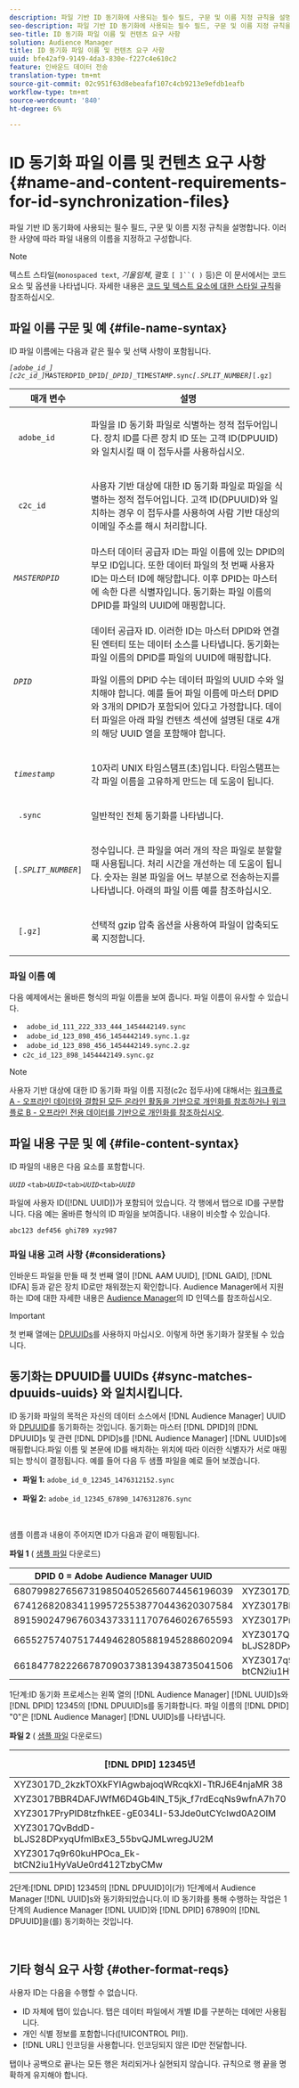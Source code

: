```yaml
---
description: 파일 기반 ID 동기화에 사용되는 필수 필드, 구문 및 이름 지정 규칙을 설명합니다. 이러한 사양에 따라 파일 내용의 이름을 지정하고 구성합니다.
seo-description: 파일 기반 ID 동기화에 사용되는 필수 필드, 구문 및 이름 지정 규칙을 설명합니다. 이러한 사양에 따라 파일 내용의 이름을 지정하고 구성합니다.
seo-title: ID 동기화 파일 이름 및 컨텐츠 요구 사항
solution: Audience Manager
title: ID 동기화 파일 이름 및 컨텐츠 요구 사항
uuid: bfe42af9-9149-4da3-830e-f227c4e610c2
feature: 인바운드 데이터 전송
translation-type: tm+mt
source-git-commit: 02c951f63d8ebeafaf107c4cb9213e9efdb1eafb
workflow-type: tm+mt
source-wordcount: '840'
ht-degree: 6%

---
```



# ID 동기화 파일 이름 및 컨텐츠 요구 사항 {#name-and-content-requirements-for-id-synchronization-files}

파일 기반 ID 동기화에 사용되는 필수 필드, 구문 및 이름 지정 규칙을 설명합니다. 이러한 사양에 따라 파일 내용의 이름을 지정하고 구성합니다.

>[!NOTE]
>
>텍스트 스타일(`monospaced text`, *기울임체*, 괄호 `[ ]``( )` 등)은 이 문서에서는 코드 요소 및 옵션을 나타냅니다. 자세한 내용은 [코드 및 텍스트 요소에 대한 스타일 규칙](../../../reference/code-style-elements.md)을 참조하십시오.

## 파일 이름 구문 및 예 {#file-name-syntax}

<!-- c_file_based_id_sync.xml -->

ID 파일 이름에는 다음과 같은 필수 및 선택 사항이 포함됩니다.

*`[adobe_id_]`* *`[c2c_id_]`*`MASTERDPID_DPID`*`[_DPID]`*`_TIMESTAMP.sync`*`[.SPLIT_NUMBER]`*`[.gz]`

<table id="table_727A465D7C38419CA0750EF32DEDA2FD"> 
 <thead> 
  <tr> 
   <th colname="col1" class="entry"> 매개 변수 </th> 
   <th colname="col2" class="entry"> 설명 </th> 
  </tr> 
 </thead>
 <tbody> 
  <tr> 
   <td colname="col1"> <p> <code> adobe_id</code> </p> </td> 
   <td colname="col2"> <p>파일을 ID 동기화 파일로 식별하는 정적 접두어입니다. 장치 ID를 다른 장치 ID 또는 고객 ID(DPUUID)와 일치시킬 때 이 접두사를 사용하십시오.  </p> </td> 
  </tr> 
  <tr> 
   <td colname="col1"> <p> <code> c2c_id</code> </p> </td> 
   <td colname="col2"> <p>사용자 기반 대상에 대한 ID 동기화 파일로 파일을 식별하는 정적 접두어입니다. 고객 ID(DPUUID)와 일치하는 경우 이 접두사를 사용하여 사람 기반 대상의 이메일 주소를 해시 처리합니다.  </p> </td> 
  </tr> 
  <tr> 
   <td colname="col1"><code><i>MASTERDPID</i></code> </td> 
   <td colname="col2"> 마스터 데이터 공급자 ID는 파일 이름에 있는 DPID의 부모 ID입니다. 또한 데이터 파일의 첫 번째 사용자 ID는 마스터 ID에 해당합니다. 이후 DPID는 마스터에 속한 다른 식별자입니다. 동기화는 파일 이름의 DPID를 파일의 UUID에 매핑합니다. </td> 
  </tr> 
  <tr> 
   <td colname="col1"> <p> <code><i>DPID</i></code> </p> </td> 
   <td colname="col2"> <p>데이터 공급자 ID. 이러한 ID는 마스터 DPID와 연결된 엔터티 또는 데이터 소스를 나타냅니다. 동기화는 파일 이름의 DPID를 파일의 UUID에 매핑합니다. </p> <p>파일 이름의 DPID 수는 데이터 파일의 UUID 수와 일치해야 합니다. 예를 들어 파일 이름에 마스터 DPID와 3개의 DPID가 포함되어 있다고 가정합니다. 데이터 파일은 아래 파일 컨텐츠 섹션에 설명된 대로 4개의 해당 UUID 열을 포함해야 합니다. </p> </td> 
  </tr> 
  <tr> 
   <td colname="col1"><code><i>timestamp</i></code> </td> 
   <td colname="col2"> <p>10자리 UNIX 타임스탬프(초)입니다. 타임스탬프는 각 파일 이름을 고유하게 만드는 데 도움이 됩니다. </p> </td> 
  </tr> 
  <tr> 
   <td colname="col1"> <p> <code> .sync</code> </p> </td> 
   <td colname="col2"> <p>일반적인 전체 동기화를 나타냅니다. </p> </td> 
  </tr> 
  <tr> 
   <td colname="col1"> <p> <code>[<i>.SPLIT_NUMBER</i>]</code> </p> </td> 
   <td colname="col2"> <p>정수입니다. 큰 파일을 여러 개의 작은 파일로 분할할 때 사용됩니다. 처리 시간을 개선하는 데 도움이 됩니다. 숫자는 원본 파일을 어느 부분으로 전송하는지를 나타냅니다. 아래의 파일 이름 예를 참조하십시오. </p> </td> 
  </tr> 
  <tr> 
   <td colname="col1"> <p> <code> [.gz]</code> </p> </td> 
   <td colname="col2"> <p>선택적 gzip 압축 옵션을 사용하여 파일이 압축되도록 지정합니다. </p> </td> 
  </tr> 
 </tbody> 
</table>

### 파일 이름 예

다음 예제에서는 올바른 형식의 파일 이름을 보여 줍니다. 파일 이름이 유사할 수 있습니다.

<ul class="simplelist"> 
 <li> <code> adobe_id_111_222_333_444_1454442149.sync</code> </li> 
 <li> <code> adobe_id_123_898_456_1454442149.sync.1.gz</code> </li> 
 <li> <code> adobe_id_123_898_456_1454442149.sync.2.gz</code> </li> 
 <li> <code>c2c_id_123_898_1454442149.sync.gz</code> </li> 
</ul>

>[!NOTE]
> 사용자 기반 대상에 대한 ID 동기화 파일 이름 지정(c2c 접두사)에 대해서는 [워크플로 A - 오프라인 데이터와 결합된 모든 온라인 활동을 기반으로 개인화를 참조하거나 ](../../../features/destinations/people-based-destinations-workflow-combined.md)[워크플로 B - 오프라인 전용 데이터를 기반으로 개인화를 참조하십시오](../../../features/destinations/people-based-destinations-workflow-offline.md).

## 파일 내용 구문 및 예 {#file-content-syntax}

ID 파일의 내용은 다음 요소를 포함합니다.

*`UUID`* `<tab>`*`UUID`*`<tab>`*`UUID`*`<tab>`*`UUID`*

파일에 사용자 ID([!DNL UUID])가 포함되어 있습니다. 각 행에서 탭으로 ID를 구분합니다. 다음 예는 올바른 형식의 ID 파일을 보여줍니다. 내용이 비슷할 수 있습니다.

```
abc123 def456 ghi789 xyz987
```

### 파일 내용 고려 사항 {#considerations}

인바운드 파일을 만들 때 첫 번째 열이 [!DNL AAM UUID], [!DNL GAID], [!DNL IDFA] 등과 같은 장치 ID로만 채워졌는지 확인합니다. Audience Manager에서 지원하는 ID에 대한 자세한 내용은 [Audience Manager](../../../reference/ids-in-aam.md)의 ID 인덱스를 참조하십시오.

>[!IMPORTANT]
>
>첫 번째 열에는 [DPUUIDs](../../../reference/ids-in-aam.md)를 사용하지 마십시오. 이렇게 하면 동기화가 잘못될 수 있습니다.

## 동기화는 DPUUID를 UUIDs {#sync-matches-dpuuids-uuids} 와 일치시킵니다.

ID 동기화 파일의 목적은 자신의 데이터 소스에서 [!DNL Audience Manager] UUID와 [DPUUID](../../../reference/ids-in-aam.md)를 동기화하는 것입니다. 동기화는 마스터 [!DNL DPID]의 [!DNL DPUUID]s 및 관련 [!DNL DPID]s를 [!DNL Audience Manager] [!DNL UUID]s에 매핑합니다.파일 이름 및 본문에 ID를 배치하는 위치에 따라 이러한 식별자가 서로 매핑되는 방식이 결정됩니다. 예를 들어 다음 두 샘플 파일을 예로 들어 보겠습니다.

* **파일 1:** `adobe_id_0_12345_1476312152.sync`

* **파일 2:**  `adobe_id_12345_67890_1476312876.sync`

<br/>

샘플 이름과 내용이 주어지면 ID가 다음과 같이 매핑됩니다.

**파일 1** (  [샘플 파일](assets/adobe_id_0_12345_1476312152.sync) 다운로드)

| DPID 0 = Adobe Audience Manager UUID | DPID 12345 |
|---|---|
| 68079982765673198504052656074456196039 | XYZ3017D_2kzkTOXkFYIAgwbajoqWRcqkXl-TtRJ6E4njaMR 38 |
| 67412682083411995725538770443620307584 | XYZ3017BBR4DAFJWfM6D4Gb4lN_T5jk_f7rdEcqNs9wfnA7h70 |
| 89159024796760343733111707646026765593 | XYZ3017PryPID8tzfhkEE-gE034LI-53Jde0utCYcIwd0A2OlM |
| 66552757407517449462805881945288602094 | XYZ3017QvBddD-bLJS28DPxyqUfmIBxE3_55bvQJMLwregJU2M |
| 66184778222667870903738139438735041506 | XYZ3017q9r60kuHPOca_Ek-btCN2iu1HyVaUe0rd412TzbyCMw |

1단계:ID 동기화 프로세스는 왼쪽 열의 [!DNL Audience Manager] [!DNL UUID]s와 [!DNL DPID] 12345의 [!DNL DPUUID]s를 동기화합니다. 파일 이름의 [!DNL DPID] &quot;0&quot;은 [!DNL Audience Manager] [!DNL UUID]s를 나타냅니다.
<br/>

**파일 2** (  [샘플 파일](assets/adobe_id_12345_67890_1477846458.sync) 다운로드)

| [!DNL DPID] 12345년 | [!DNL DPID] 678.90 |
|---|---|
| XYZ3017D_2kzkTOXkFYIAgwbajoqWRcqkXl-TtRJ6E4njaMR 38 | 4598060374 |
| XYZ3017BBR4DAFJWfM6D4Gb4lN_T5jk_f7rdEcqNs9wfnA7h70 | 4581274262 |
| XYZ3017PryPID8tzfhkEE-gE034LI-53Jde0utCYcIwd0A2OlM | 4392434426 |
| XYZ3017QvBddD-bLJS28DPxyqUfmIBxE3_55bvQJMLwregJU2M | 2351382994 |
| XYZ3017q9r60kuHPOca_Ek-btCN2iu1HyVaUe0rd412TzbyCMw | 4601584763 |

2단계:[!DNL DPID] 12345의 [!DNL DPUUID]이(가) 1단계에서 Audience Manager [!DNL UUID]s와 동기화되었습니다.이 ID 동기화를 통해 수행하는 작업은 1단계의 Audience Manager [!DNL UUID]와 [!DNL DPID] 67890의 [!DNL DPUUID]을(를) 동기화하는 것입니다.

<br/>

## 기타 형식 요구 사항 {#other-format-reqs}

사용자 ID는 다음을 수행할 수 없습니다.

* ID 자체에 탭이 있습니다. 탭은 데이터 파일에서 개별 ID를 구분하는 데에만 사용됩니다.
* 개인 식별 정보를 포함합니다([!UICONTROL PII]).
* [!DNL URL] 인코딩을 사용합니다. 인코딩되지 않은 ID만 전달합니다.

탭이나 공백으로 끝나는 모든 행은 처리되거나 실현되지 않습니다. 규칙으로 행 끝을 명확하게 유지해야 합니다.